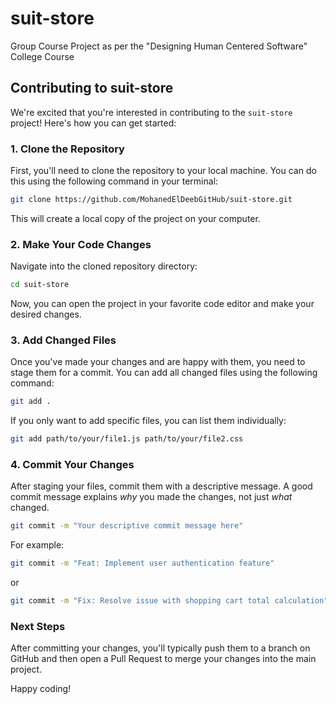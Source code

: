 # suit-store
Group Course Project as per the "Designing Human Centered Software" College Course

## Contributing to suit-store

We're excited that you're interested in contributing to the `suit-store` project! Here's how you can get started:

### 1. Clone the Repository

First, you'll need to clone the repository to your local machine. You can do this using the following command in your terminal:

```bash
git clone https://github.com/MohanedElDeebGitHub/suit-store.git
```

This will create a local copy of the project on your computer.

### 2. Make Your Code Changes

Navigate into the cloned repository directory:

```bash
cd suit-store
```

Now, you can open the project in your favorite code editor and make your desired changes.

### 3. Add Changed Files

Once you've made your changes and are happy with them, you need to stage them for a commit. You can add all changed files using the following command:

```bash
git add .
```

If you only want to add specific files, you can list them individually:

```bash
git add path/to/your/file1.js path/to/your/file2.css
```

### 4. Commit Your Changes

After staging your files, commit them with a descriptive message. A good commit message explains *why* you made the changes, not just *what* changed.

```bash
git commit -m "Your descriptive commit message here"
```

For example:

```bash
git commit -m "Feat: Implement user authentication feature"
```
or
```bash
git commit -m "Fix: Resolve issue with shopping cart total calculation"
```

### Next Steps

After committing your changes, you'll typically push them to a branch on GitHub and then open a Pull Request to merge your changes into the main project.

Happy coding!
